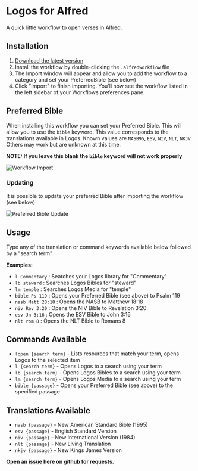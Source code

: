 # Logos for Alfred

A quick little workflow to open verses in Alfred.

## Installation

1. [Download the latest version](https://github.com/vmitchell85/logos-alfred-workflow/releases/download/1.0/Logos1.0.0.alfredworkflow)
2. Install the workflow by double-clicking the `.alfredworkflow` file
3. The Import window will appear and allow you to add the workflow to a category and set your PreferredBible (see below)
4. Click "Import" to finish importing. You'll now see the workflow listed in the left sidebar of your Workflows preferences pane.

## Preferred Bible

When installing this workflow you can set your Preferred Bible. This will allow you to use the `bible` keyword. This value corresponds to the translations available in Logos. Known values are `NASB95`, `ESV`, `NIV`, `NLT`, `NKJV`. Others may work but are unknown at this time.

**NOTE: If you leave this blank the `bible` keyword will not work properly**

![Workflow Import](./assets/import.gif)

### Updating

It is possible to update your preferred Bible after importing the workflow (see below)

![Preferred Bible Update](./assets/update.gif)

## Usage

Type any of the translation or command keywords available below followed by a "search term"

**Examples:**
- `l Commentary` : Searches your Logos library for "Commentary"
- `lb steward` : Searches Logos Bibles for "steward"
- `lm temple` : Searches Logos Media for "temple"
- `bible Ps 119` : Opens your Preferred Bible (see above) to Psalm 119
- `nasb Matt 28:18` : Opens the NASB to Matthew 18:18
- `niv Rev 3:20` : Opens the NIV Bible to Revelation 3:20
- `esv Jn 3:16` : Opens the ESV Bible to John 3:16
- `nlt rom 8` : Opens the NLT Bible to Romans 8

## Commands Available
- `lopen {search term}` - Lists resources that match your term, opens Logos to the selected item
- `l {search term}` - Opens Logos to a search using your term
- `lb {search term}` - Opens Logos Bibles to a search using your term
- `lm {search term}` - Opens Logos Media to a search using your term
- `bible {passage}` - Opens your Preferred Bible (see above) to the specified passage

## Translations Available
- `nasb {passage}` - New American Standard Bible (1995)
- `esv {passage}` - English Standard Version
- `niv {passage}` - New International Version (1984)
- `nlt {passage}` - New Living Translation
- `nkjv {passage}` - New Kings James Version

**Open an [issue](https://github.com/vmitchell85/logos-alfred-workflow/issues) here on github for requests.**
